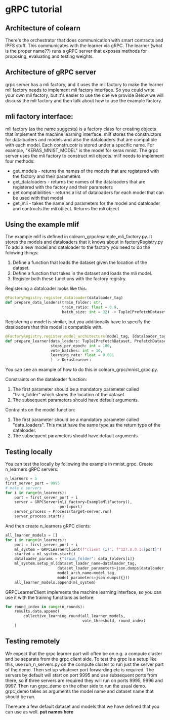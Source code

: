 # gRPC tutorial

## Architecture of colearn
There's the orchestrator that does communication with smart contracts and IPFS stuff.
This communicates with the learner via gRPC.
The learner (what is the proper name??) runs a gRPC server that exposes methods for proposing, evaluating and testing weights.

## Architecture of gRPC server
grpc server has a mli factory, and it uses the mli factory to make the learner
mli factory needs to implement mli factory interface.
So you could write your own mli factory,
but it's easier to use the one we provide
Below we will discuss the mli factory and then talk about how to use the example factory.

## mli factory interface:
mli factory (as the name suggests) is a factory class for creating objects that implement the machine learning interface.
mlif stores the constructors for dataloaders and models and also the dataloaders that are compatible with each model.
Each construcotr is stored under a specific name.
For example, "KERAS_MNIST_MODEL" is the model for keras mnist.
The grpc server uses the mli factory to construct mli objects.
mlif needs to implement four methods:
* get_models - returns the names of the models that are registered with the factory and their parameters
* get_dataloaders - returns the names of the dataloaders that are registered with the factory and their parameters
* get compatibilities - returns a list of dataloaders for each model that can be used with that model
* get_mli - takes the name and parameters for the model and dataloader and contructs the mli object. Returns the mli object


## Using the example mlif
The example mlif is defined in colearn_grpc/example_mli_factory.py.
It stores the models and dataloaders that it knows about in factoryRegistry.py
To add a new model and dataloader to the factory you need to do the folowing things:
1. Define a function that loads the dataset given the location of the dataset.
2. Define a function that takes in the dataset and loads the mli model. 
2. Register both these functions with the factory registry. 

Registering a dataloader looks like this:
```python
@FactoryRegistry.register_dataloader(dataloader_tag)
def prepare_data_loaders(train_folder: str,
                         train_ratio: float = 0.9,
                         batch_size: int = 32) -> Tuple[PrefetchDataset, PrefetchDataset]:
```
Registering a model is similar, but you additionally have to specify the dataloaders that this model is compatible with.
```python
@FactoryRegistry.register_model_architecture(model_tag, [dataloader_tag])
def prepare_learner(data_loaders: Tuple[PrefetchDataset, PrefetchDataset],
                    steps_per_epoch: int = 100,
                    vote_batches: int = 10,
                    learning_rate: float = 0.001
                    ) -> KerasLearner:
```

You can see an example of how to do this in colearn_grpc/mnist_grpc.py.
   
Constraints on the dataloader function:
1. The first parameter should be a mandatory parameter called "train_folder" which stores the location of the dataset.
2. The subsequent parameters should have default arguments.

Contraints on the model function:
1. The first parameter should be a mandatory parameter called "data_loaders". 
   This must have the same type as the return type of the dataloader.
2. The subsequent parameters should have default arguments.

## Testing locally
You can test the locally by following the example in mnist_grpc.
Create n_learners gRPC servers:
```python
n_learners = 5
first_server_port = 9995
# make n servers
for i in range(n_learners):
    port = first_server_port + i
    server = GRPCServer(mli_factory=ExampleMliFactory(),
                        port=port)
    server_process = Process(target=server.run)
    server_process.start()
```

And then create n_learners gRPC clients:
```python
all_learner_models = []
for i in range(n_learners):
    port = first_server_port + i
    ml_system = GRPCLearnerClient(f"client {i}", f"127.0.0.1:{port}")
    started = ml_system.start()
    dataloader_params = {"train_folder": data_folders[i]}
    ml_system.setup_ml(dataset_loader_name=dataloader_tag,
                       dataset_loader_parameters=json.dumps(dataloader_params),
                       model_arch_name=model_tag,
                       model_parameters=json.dumps({}))
    all_learner_models.append(ml_system)
```

GRPCLearnerClient implements the machine learning interface, so you can use it with the training functions as before:
```python
for round_index in range(n_rounds):
    results.data.append(
        collective_learning_round(all_learner_models,
                                  vote_threshold, round_index)
    )
```

## Testing remotely
We expect that the grpc learner part will often be on e.g. a compute cluster and be separate from the grpc client side.
To test the grpc is a setup like this, use run_n_servers.py on the compute cluster to run just the server part of the demo.
Then set up whatever port forwarding etc is required.
The servers by default will start on port 9995 and use subsequent ports from there, so if three
servers are required they will run on ports 9995, 9996 and 9997.
Then run grpc_demo on the other side to run the usual demo.
grpc_demo takes as arguments the model name and dataset name that should be run.

There are a few default dataset and models that we have defined that you can use as well. 
**put names here**


